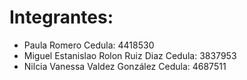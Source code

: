 # Integrantes:
* Paula Romero                      Cedula: 4418530
* Miguel Estanislao Rolon Ruiz Diaz Cedula: 3837953
* Nilcia Vanessa Valdez González    Cedula: 4687511
